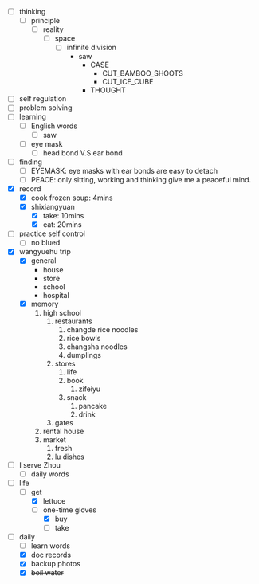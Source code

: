 - [ ] thinking
    - [ ] principle
        - [ ] reality
            - [ ] space
                - [ ] infinite division
                    - saw
                        - CASE
                            - CUT_BAMBOO_SHOOTS
                            - CUT_ICE_CUBE
                        - THOUGHT
- [ ] self regulation
- [ ] problem solving
- [ ] learning
    - [ ] English words
        - [ ] saw
    - [ ] eye mask
        - [ ] head bond V.S ear bond
- [ ] finding
    - [ ] EYEMASK: eye masks with ear bonds are easy to detach
    - [ ] PEACE: only sitting, working and thinking give me a peaceful mind.
- [x] record
    - [x] cook frozen soup: 4mins
    - [x] shixiangyuan
        - [x] take: 10mins
        - [x] eat: 20mins
- [ ] practice self control
    - [ ] no blued
- [x] wangyuehu trip
    - [x] general
        - house
        - store
        - school
        - hospital
    - [x] memory
        1. high school
            1. restaurants
                1. changde rice noodles
                2. rice bowls
                3. changsha noodles
                4. dumplings
            2. stores
                1. life
                2. book
                    1. zifeiyu
                3. snack
                    1. pancake
                    2. drink
            3. gates
        2. rental house
        3. market
            1. fresh
            2. lu dishes
- [ ] I serve Zhou
    - [ ] daily words
- [ ] life
    - [ ] get
        - [x] lettuce
        - [ ] one-time gloves
            - [x] buy
            - [ ] take
- [ ] daily
    - [ ] learn words
    - [x] doc records
    - [x] backup photos
    - [x] ~~boil water~~